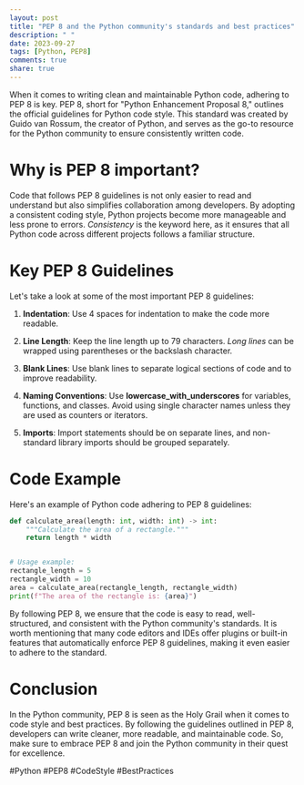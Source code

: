 ```yaml
---
layout: post
title: "PEP 8 and the Python community's standards and best practices"
description: " "
date: 2023-09-27
tags: [Python, PEP8]
comments: true
share: true
---
```


When it comes to writing clean and maintainable Python code, adhering to PEP 8 is key. PEP 8, short for "Python Enhancement Proposal 8," outlines the official guidelines for Python code style. This standard was created by Guido van Rossum, the creator of Python, and serves as the go-to resource for the Python community to ensure consistently written code.

Why is PEP 8 important?
======================
Code that follows PEP 8 guidelines is not only easier to read and understand but also simplifies collaboration among developers. By adopting a consistent coding style, Python projects become more manageable and less prone to errors. *Consistency* is the keyword here, as it ensures that all Python code across different projects follows a familiar structure.

Key PEP 8 Guidelines
======================
Let's take a look at some of the most important PEP 8 guidelines:

1. **Indentation**: Use 4 spaces for indentation to make the code more readable.

2. **Line Length**: Keep the line length up to 79 characters. *Long lines* can be wrapped using parentheses or the backslash character.

3. **Blank Lines**: Use blank lines to separate logical sections of code and to improve readability.

4. **Naming Conventions**: Use **lowercase_with_underscores** for variables, functions, and classes. Avoid using single character names unless they are used as counters or iterators.

5. **Imports**: Import statements should be on separate lines, and non-standard library imports should be grouped separately.

Code Example
============
Here's an example of Python code adhering to PEP 8 guidelines:

```python
def calculate_area(length: int, width: int) -> int:
    """Calculate the area of a rectangle."""
    return length * width


# Usage example:
rectangle_length = 5
rectangle_width = 10
area = calculate_area(rectangle_length, rectangle_width)
print(f"The area of the rectangle is: {area}")
```

By following PEP 8, we ensure that the code is easy to read, well-structured, and consistent with the Python community's standards. It is worth mentioning that many code editors and IDEs offer plugins or built-in features that automatically enforce PEP 8 guidelines, making it even easier to adhere to the standard.

Conclusion
==========
In the Python community, PEP 8 is seen as the Holy Grail when it comes to code style and best practices. By following the guidelines outlined in PEP 8, developers can write cleaner, more readable, and maintainable code. So, make sure to embrace PEP 8 and join the Python community in their quest for excellence.

#Python #PEP8 #CodeStyle #BestPractices